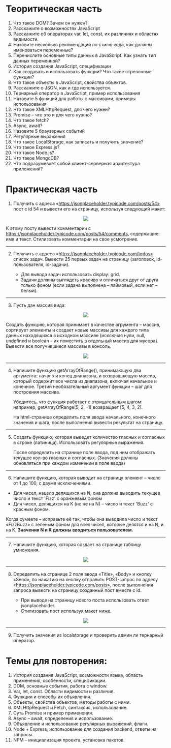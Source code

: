 # Теоритическая часть

1. Что такое DOM? Зачем он нужен?
2. Расскажите о возможностях JavaScript
3. Расскажите об операторах var, let, const, их различиях и областях видимости.
4. Назовите несколько рекомендаций по стилю кода, как должны именоваться переменные?
5. Перечислите основные типы данных в JavaScript. Как узнать тип данных переменной?
6. История создания JavaScript, спецификации
7. Как создавать и использовать функции? Что такое стрелочные функции?
8. Что такое объекты в JavaScript, свойства объектов.
9. Расскажите о JSON, как и где используется.
10. Тернарный оператор в JavaScript, пример использования
11. Назовите 5 функций для работы с массивами, примеры использования
12. Что такое XMLHttpRequest, для чего нужен?
13. Promise – что это и для чего нужно?
14. Что такое fetch?
15. Async, await?
16. Назовите 5 браузерных событий
17. Регулярные выражения
18. Что такое LocalStorage, как записать и получить значение?
19. Что такое Express.js?
20. Что такое Node.js?
21. Что такое MongoDB?
22. Что подразумевает собой клиент-серверная архитектура приложений?

# Практическая часть

1. Получить с адреса «https://jsonplaceholder.typicode.com/posts/54» пост с id 54 и вывести его на страницу, используя следующий макет: 

<p align="center">
  <img src="https://user-images.githubusercontent.com/66135471/209132236-b910bd1e-8464-4802-8bc5-08a7bc306678.png">
</p>

   К этому посту вывести комментарии с https://jsonplaceholder.typicode.com/posts/54/comments, содержащие: имя и текст.
   Стилизовать комментарии на свое усмотрение.

---
2. Получить с адреса «https://jsonplaceholder.typicode.com/todos» список задач. Вывести 25 первых задач на страницу (заголовок, id-пользователя, id-задачи).

    - Для вывода задач использовать display: grid.
    - Задачи должны выглядеть красиво и отличаться друг от друга только фоном (если задача выполнена – лаймовый, если нет – белый).
---
3. Пусть дан массив вида:

<p align="center">
  <img src="https://user-images.githubusercontent.com/66135471/208758876-961013c7-0f3b-4509-a657-c7c1bb825dff.png">
</p>

Создать функцию, которая принимает в качестве агрумента – массив, сортирует элементы и создает новые массивы для каждого типа данных находящихся в исходном массиве (исключая нули, null, undefined и boolean – их поместить в отдельный массив для мусора). Вывести все получившиеся массивы в консоль.

<p align="center">
  <img src="https://user-images.githubusercontent.com/66135471/208758885-1e6609f3-c991-4afa-84df-ef28e68551b8.png">
</p>

---
4. Напишите функцию getArrayOfRange(), принимающую два аргумента: начало и конец диапазона, и возвращающую массив, который содержит все числа из диапазона, включая начальное и конечное. Третий необязательный аргумент функции – шаг для построения массива. 

   Убедитесь, что функция работает с отрицательным шагом: например, getArrayOfRange(5, 2, -1) возвращает [5, 4, 3, 2]. 

   На html-странице определить поля ввода начального, конечного значения и шага, после выполнения вывести результат на страницу.

---
5. Создать функцию, которая выведет количество гласных и согласных в строке (латиница). Использовать регулярные выражения.

   После определить на странице поле ввода, под ним отображать текущее кол-во гласных и согласных. (Значения должны обновляться при каждом изменении в поле ввода)

---
6. Напишите функцию, которая выводит на страницу элемент – число от 1 до 100, с двумя исключениями.

- Для чисел, нацело делящихся на N, она должна выводить текущее число и текст 'Fizz' с оранжевым фоном
- Для чисел, делящихся на K (но не на N) – число и текст 'Buzz' с красным фоном.

Когда сумеете – исправьте её так, чтобы она выводила число и текст «FizzBuzz» с зеленым фоном для всех чисел, которые делятся и на N, и на K. **Значения  N  и K  должны вводиться пользователем.**

---
7. Напишите функцию, которая создает на странице таблицу умножения.

<p align="center">
  <img src="https://user-images.githubusercontent.com/66135471/208758891-32d70aad-eb1a-40f8-bffa-3d91d643ef7b.png">
</p>

---
8. Определить на странице 2 поля ввода «Title», «Body» и кнопку «Send», по нажатию на кнопку отправить POST-запрос по адресу «https://jsonplaceholder.typicode.com/posts», после выполнения запроса вывести на страницу созданный пост вместе с id.
   
   - При выводе на страницу нового поста использовать ответ jsonplaceholder.
   - Стилизовать пост используя макет ниже.

<p align="center">
  <img src="https://user-images.githubusercontent.com/66135471/209132236-b910bd1e-8464-4802-8bc5-08a7bc306678.png">
</p>

---
9. Получить значения из localstorage и проверить админ ли тернарный оператор.


# Темы для повторения:

1. История создания JavaScript, возможности языка, область применения, особенности, спецификации.
2. DOM, основные события, работа с window.
3. Var, let, const. Области видимости и различия.
4. Функции и способы их объявления.
5. Объекты, свойства объектов, методы работы с ними.
6. XMLHttpRequest и Fetch, синтаксис, использование.
7. Суть Promise и пример применения.
8. Async – await, определения и использование.
9. Объявление и использование регулярных выражений, флаги.
10. Node + Express, использование для создания backend, ответы на запросы.
11. NPM – инициализация проекта, установка пакетов.